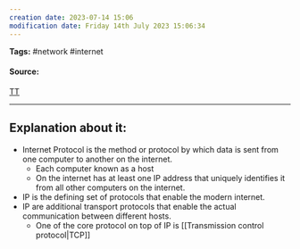 ```yaml
---
creation date: 2023-07-14 15:06
modification date: Friday 14th July 2023 15:06:34
---
```


**Tags:** #network #internet

#### Source:
[TT](https://www.techtarget.com/searchunifiedcommunications/definition/Internet-Protocol)

--------------------------------------

## Explanation about it:

* Internet Protocol is the method or protocol by which data is sent from one computer to another on the internet.
	* Each computer known as a host
	* On the internet has at least one IP address that uniquely identifies it from all other computers on the internet.
* IP is the defining set of protocols that enable the modern internet.
* IP are additional transport protocols that enable the actual communication between different hosts.
	* One of the core protocol on top of IP is [[Transmission control protocol|TCP]] 